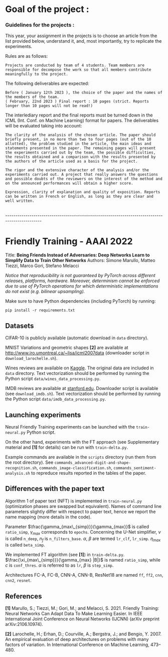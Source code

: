 # Goal of the project :
### Guidelines for the projects :
This year, your assignment in the projects is to choose an article from the list provided below, understand it, and, most importantly, try to replicate the experiments.

Rules are as follows:

    Projects are conducted by team of 4 students. Team members are responsible for decompose the work so that all members contribute meaningfully to the project.

The following deliverables are expected:

    Before ( January 12th 2023 ), the choice of the paper and the names of the members of the team.
    ( February, 22nd 2023 ) Final report : 10 pages (strict. Reports longer than 10 pages will not be read!)

The interlediary report and the final reports must be turned down in the ICML (Int. Conf. on Machine Learning) format for papers. The deliverables will be evaluated taking into account:

    The clarity of the analysis of the chosen article. The paper should briefly present, in no more than two to four pages (out of the 10 allotted), the problem studied in the article, the main ideas and statements presented in the paper. The remaining pages will present the experiments carried out by the team, the possible difficulties, the results obtained and a comparison with the results presented by the authors of the article used as a basis for the project.

    The rigor and the extensive character of the analysis and/or the experiments carried out. A project that really answers the questions and possible doubts of the reviewers on the interest of the method and on the announced performances will obtain a higher score.

    Expression, clarity of explanation and quality of exposition. Reports can be written in French or English, as long as they are clear and well written.




<br/>------------------------------------------------------------------------------------------------






# Friendly Training - AAAI 2022
Title: **Being Friends Instead of Adversaries: Deep Networks Learn to Simplify Data to Train Other Networks**
Authors: Simone Marullo, Matteo Tiezzi, Marco Gori, Stefano Melacci

_Notice that reproducibility is not guaranteed by PyTorch across different releases, platforms, hardware. Moreover, determinism cannot be enforced due to use of PyTorch operations for which deterministic implementations do not exist (e.g. bilinear upsampling)._

Make sure to have Python dependencies (including PyTorch) by running:
```
pip install -r requirements.txt
```

## Datasets
CIFAR-10 is publicly available (automatic download in `data` directory).

MNIST Variations and geometric shapes **[2]** are available at http://www.iro.umontreal.ca/~lisa/icml2007data (downloader script in `download_larochelle.sh`).

Wines reviews are available on [Kaggle](https://www.kaggle.com/zynicide/wine-reviews). The original data are included in `data` directory. Text vectorization should be performed by running the Python script `data/wines_data_processing.py`.

IMDB reviews are available at [stanford.edu](http://ai.stanford.edu/~amaas/data/sentiment/). Downloader script is available (see `download_imdb.sh`). Text vectorization should be performed by running the Python script `data/imdb_data_processing.py`.


## Launching experiments
Neural Friendly Training experiments can be launched with the `train-neural.py` Python script.

On the other hand, experiments with the FT approach (see Supplementary material and **[1]** for details) can be run with `train-delta.py`.

Example commands are available in the `scripts` directory (run them from the root directory). See `commands_advanced-digit-and-shape-recognition.sh`, `commands_image-classification.sh`, `commands_sentiment-analysis.sh` to repreduce results reported in the tables of the paper.

## Differences with the paper text
Algorithm 1 of paper text (NFT) is implemented in `train-neural.py` (optimization phases are swapped but equivalent).
Names of command line parameters slightly differ with respect to paper text, hence we report the name mapping (more details in the code).

Parameter $\frac{\gamma_{max\_{simp}}}{\gamma_{max}}$ is called `ratio_simp`, $\gamma_{max}$ corresponds to `epochs`.
Concerning the U-Net simplifier, $\nu$ is called `n_deep`, $n_f$ is `n_filters_base`.
$\alpha$, $\beta$ are termed `lr_clf`, `lr_simp`. $\eta_{max}$ is called `beta_simp`.

We implemented FT algorithm (see **[1]**) in `train-delta.py`.
$\frac{\xi_{max\_{simp}}}{\gamma_{max} |B|}$ is named `ratio_simp`, while $c$ is `conf_thres`.
$\alpha$ is referred to as `lr`, $\beta$ is `step_simp`.

Architectures FC-A, FC-B, CNN-A, CNN-B, ResNet18 are named `ff`, `ff2`, `cnn`, `cnn2`, `resnet`.

## References
**[1]** Marullo, S.; Tiezzi, M.; Gori, M.; and Melacci, S. 2021.
Friendly Training: Neural Networks Can Adapt Data To Make Learning Easier. 
In IEEE International Joint Conference on Neural Networks (IJCNN) (arXiv preprint arXiv:2106.10974).

**[2]** Larochelle, H.; Erhan, D.; Courville, A.; Bergstra, J.; and Bengio, Y. 2007.
An empirical evaluation of deep architectures on problems with many factors of variation. 
In International Conference on Machine Learning, 473–480.
